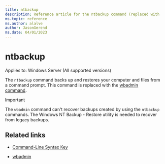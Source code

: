 ```yaml
---
title: ntbackup
description: Reference article for the ntbackup command (replaced with the wbadmin command).
ms.topic: reference
ms.author: alalve
author: JasonGerend
ms.date: 04/01/2023
---
```


# ntbackup

Applies to: Windows Server (All supported versions)

The `ntbackup` command backs up and restores your computer and files from a command prompt. This command is replaced with the [wbadmin command](wbadmin.md).

> [!IMPORTANT]
> The `wbadmin` command can't recover backups created by using the `ntbackup` commands. The Windows NT Backup - Restore utility is needed to recover from legacy backups.

## Related links

- [Command-Line Syntax Key](command-line-syntax-key.md)

- [wbadmin](wbadmin.md)
